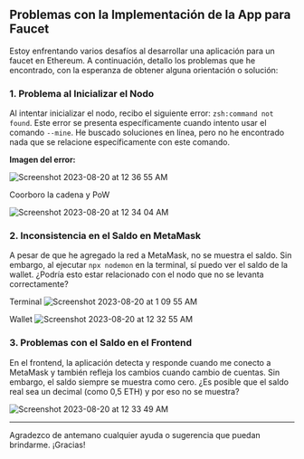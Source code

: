 ## Problemas con la Implementación de la App para Faucet

Estoy enfrentando varios desafíos al desarrollar una aplicación para un faucet en Ethereum. A continuación, detallo los problemas que he encontrado, con la esperanza de obtener alguna orientación o solución:

### 1. Problema al Inicializar el Nodo

Al intentar inicializar el nodo, recibo el siguiente error: `zsh:command not found`. Este error se presenta específicamente cuando intento usar el comando `--mine`. He buscado soluciones en línea, pero no he encontrado nada que se relacione específicamente con este comando.

**Imagen del error:** 

![Screenshot 2023-08-20 at 12 36 55 AM](https://github.com/cheetah-alo/FaucetAppEthereum/assets/51385472/4e38b65e-e971-4325-ac49-1e67ed9e40cc)

Coorboro la cadena y PoW

![Screenshot 2023-08-20 at 12 34 04 AM](https://github.com/cheetah-alo/FaucetAppEthereum/assets/51385472/6ffd9ea1-ffc5-48e0-9eca-392613f74832)

### 2. Inconsistencia en el Saldo en MetaMask

A pesar de que he agregado la red a MetaMask, no se muestra el saldo. Sin embargo, al ejecutar `npx nodemon` en la terminal, sí puedo ver el saldo de la wallet. ¿Podría esto estar relacionado con el nodo que no se levanta correctamente?

Terminal
![Screenshot 2023-08-20 at 1 09 55 AM](https://github.com/cheetah-alo/FaucetAppEthereum/assets/51385472/fb3b0a79-db6e-4a61-b5e4-2ba2f466325b)

Wallet
![Screenshot 2023-08-20 at 12 32 55 AM](https://github.com/cheetah-alo/FaucetAppEthereum/assets/51385472/d7354b70-efa7-41cf-8536-28e6e2aa284f)




### 3. Problemas con el Saldo en el Frontend

En el frontend, la aplicación detecta y responde cuando me conecto a MetaMask y también refleja los cambios cuando cambio de cuentas. Sin embargo, el saldo siempre se muestra como cero. ¿Es posible que el saldo real sea un decimal (como 0,5 ETH) y por eso no se muestra?

![Screenshot 2023-08-20 at 12 33 49 AM](https://github.com/cheetah-alo/FaucetAppEthereum/assets/51385472/dbe16da4-ec53-4eeb-a50d-c784c5f7531b)

---

Agradezco de antemano cualquier ayuda o sugerencia que puedan brindarme. ¡Gracias!
